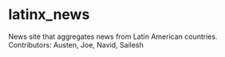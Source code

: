 # latinx_news
News site that aggregates news from Latin American countries.
Contributors: Austen, Joe, Navid, Sailesh
